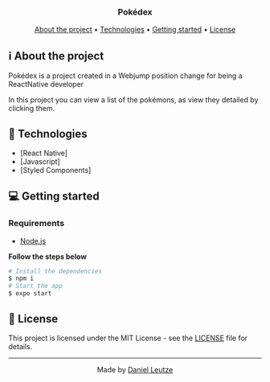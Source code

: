 </h1>

<h3 align="center">
  Pokédex
</h3>

<p align="center">
  <a href="#-about-the-project">About the project</a> •
  <a href="#-technologies">Technologies</a> •
  <a href="#-getting-started">Getting started</a> •
  <a href="#-license">License</a>
</p>

## ℹ️ About the project

Pokédex is a project created in a Webjump position change for being a ReactNative developer

In this project you can view a list of the pokémons, as view they detailed by clicking them.

## 🚀 Technologies

- [React Native]
- [Javascript]
- [Styled Components]

## 💻 Getting started

### Requirements

- [Node.js](https://nodejs.org/en/)

**Follow the steps below**

```bash
# Install the dependencies
$ npm i
# Start the app
$ expo start
```

## 📝 License

This project is licensed under the MIT License - see the [LICENSE](LICENSE) file for details.

---

<p align="center">
  Made by <a href="https://www.linkedin.com/in/daniel-leutze/">Daniel Leutze</a>
</p>
